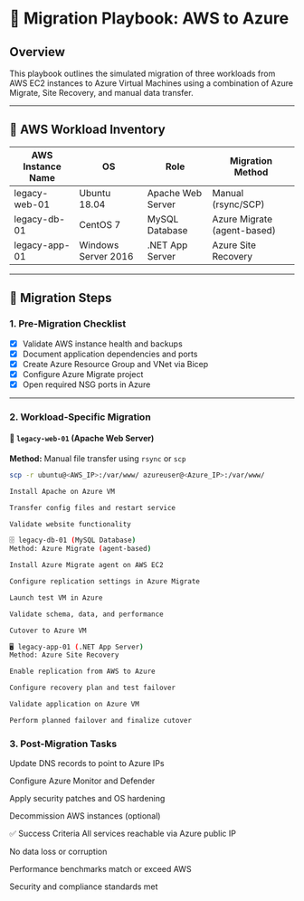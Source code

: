 # 🔄 Migration Playbook: AWS to Azure

## Overview
This playbook outlines the simulated migration of three workloads from AWS EC2 instances to Azure Virtual Machines using a combination of Azure Migrate, Site Recovery, and manual data transfer.

---

## 🧾 AWS Workload Inventory

| AWS Instance Name | OS                  | Role              | Migration Method     |
|-------------------|---------------------|-------------------|----------------------|
| legacy-web-01     | Ubuntu 18.04        | Apache Web Server | Manual (rsync/SCP)   |
| legacy-db-01      | CentOS 7            | MySQL Database     | Azure Migrate (agent-based) |
| legacy-app-01     | Windows Server 2016 | .NET App Server    | Azure Site Recovery  |

---

## 🔁 Migration Steps

### 1. Pre-Migration Checklist
- [x] Validate AWS instance health and backups
- [x] Document application dependencies and ports
- [x] Create Azure Resource Group and VNet via Bicep
- [x] Configure Azure Migrate project
- [x] Open required NSG ports in Azure

---

### 2. Workload-Specific Migration

#### 🧮 `legacy-web-01` (Apache Web Server)
**Method:** Manual file transfer using `rsync` or `scp`

```bash
scp -r ubuntu@<AWS_IP>:/var/www/ azureuser@<Azure_IP>:/var/www/

Install Apache on Azure VM

Transfer config files and restart service

Validate website functionality

🗄️ legacy-db-01 (MySQL Database)
Method: Azure Migrate (agent-based)

Install Azure Migrate agent on AWS EC2

Configure replication settings in Azure Migrate

Launch test VM in Azure

Validate schema, data, and performance

Cutover to Azure VM

🖥️ legacy-app-01 (.NET App Server)
Method: Azure Site Recovery

Enable replication from AWS to Azure

Configure recovery plan and test failover

Validate application on Azure VM

Perform planned failover and finalize cutover

```
### 3. Post-Migration Tasks
Update DNS records to point to Azure IPs

Configure Azure Monitor and Defender

Apply security patches and OS hardening

Decommission AWS instances (optional)


✅ Success Criteria
All services reachable via Azure public IP

No data loss or corruption

Performance benchmarks match or exceed AWS

Security and compliance standards met